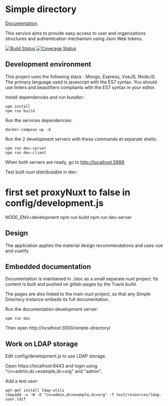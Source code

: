 # Simple directory

[Documentation](https://koumoul-dev.github.io/simple-directory/).

This service aims to provide easy access to user and organizations structures and authentication mechanism using Json Web tokens.

[![Build Status](https://travis-ci.org/koumoul-dev/simple-directory.svg?branch=master)](https://travis-ci.org/koumoul-dev/simple-directory)
[![Coverage Status](https://coveralls.io/repos/github/koumoul-dev/simple-directory/badge.svg?branch=master)](https://coveralls.io/github/koumoul-dev/simple-directory?branch=master)

## Development environment

This project uses the following stack : Mongo, Express, VueJS, NodeJS. The primary language used is javascript with the ES7 syntax.
You should use linters and beautifiers compliants with the ES7 syntax in your editor.

Install dependencies and run bundler:

```
npm install
npm run build
```

Run the services dependencies:

```
docker-compose up -d
```

Run the 2 development servers with these commands et separate shells:

    npm run dev-server
    npm run dev-client

When both servers are ready, go to [http://localhost:5689](http://localhost:5689).


Test built nuxt distributable in dev:

   # first set proxyNuxt to false in config/development.js
   NODE_ENV=development npm run build
   npm run dev-server

## Design

The application applies the material design recommendations and uses vue and vuetify

## Embedded documentation

Documentation is maintained in ./doc as a small separate nuxt project. Its content is built and pushed on gitlab-pages by the Travis build.

The pages are also linked to the main nuxt project, so that any Simple Directory instance embeds its full documentation.

Run the documentation development server:

```
npm run doc
```

Then open http://localhost:3000/simple-directory/

## Work on LDAP storage

Edit config/development.js to use LDAP storage.

Open https://localhost:6443 and login using "cn=admin,dc=example,dc=org" and "admin".

Add a test user:

```
apt-get install ldap-utils
ldapadd -x -W -D "cn=admin,dc=example,dc=org" -f test/resources/ldap-user.ldif
```